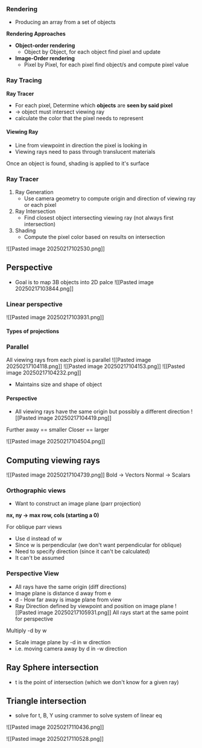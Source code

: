 ### **Rendering**
- Producing an array from a set of objects

**Rendering Approaches**
- **Object-order rendering**
	- Object by Object, for each object find pixel and update
- **Image-Order rendering**
	- Pixel by Pixel, for each pixel find object/s and compute pixel value

### Ray Tracing
**Ray Tracer**
- For each pixel, Determine which **objects** are **seen by said pixel**
- -> object must intersect viewing ray
- calculate the color that the pixel needs to represent 

#### Viewing Ray
- Line from viewpoint in direction the pixel is looking in
- Viewing rays need to pass through translucent materials

Once an object is found, shading is applied to it's surface 

### Ray Tracer
1. Ray Generation 
	- Use camera geometry to compute origin and direction of viewing ray or each pixel
2. Ray Intersection
	- Find closest object intersecting viewing ray (not always first intersection)
3. Shading
	- Compute the pixel color based on results on intersection

![[Pasted image 20250217102530.png]]

## Perspective
- Goal is to map 3B objects into 2D palce
![[Pasted image 20250217103844.png]]
### Linear perspective
![[Pasted image 20250217103931.png]]

#### Types  of projections
### Parallel
All viewing rays from each pixel is parallel 
	![[Pasted image 20250217104118.png]]
![[Pasted image 20250217104153.png]]
![[Pasted image 20250217104232.png]]
- Maintains size and shape of object

#### Perspective
- All viewing rays have the same origin but possibly a different direction
![[Pasted image 20250217104419.png]]

Further away == smaller
Closer == larger

![[Pasted image 20250217104504.png]]


## Computing viewing rays
![[Pasted image 20250217104739.png]]
Bold -> Vectors
Normal -> Scalars

### Orthographic views
- Want to construct an image plane (parr projection)

**nx, ny  -> max row, cols (starting a 0)**

For oblique parr views
- Use d instead of w
- Since w is perpendicular (we don't want perpendicular for oblique)
- Need to specify direction (since it can't be calculated)
- It can't be assumed

### Perspective View
- All rays have the same origin (diff directions)
- Image plane is distance d away from e
- d - How far away is image plane from view
- Ray Direction defined by viewpoint and position on image plane 
![[Pasted image 20250217105931.png]]
All rays start at the same point for perspective

Multiply -d by w
 - Scale image plane by -d in w direction
 - i.e. moving camera away by d in -w direction

## Ray Sphere intersection
- t is the point of intersection (which we don't know for a given ray)
## Triangle intersection
- solve for  t, B, Y using crammer to solve system of linear eq

![[Pasted image 20250217110436.png]]


![[Pasted image 20250217110528.png]]



